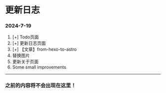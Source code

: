 # 更新日志

### 2024-7-19

1. [+] Todo页面
2. [+] 更新日志页面
3. [+] 【文章】from-hexo-to-astro
4. 替换图片
5. 更新关于页面
6. Some small improvements

---

### 之前的内容将不会出现在这里！
